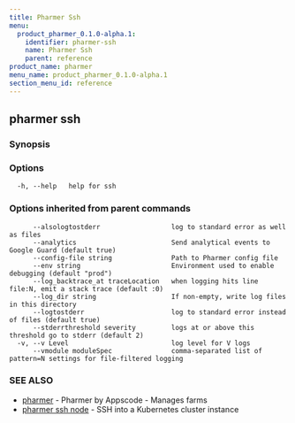 ```yaml
---
title: Pharmer Ssh
menu:
  product_pharmer_0.1.0-alpha.1:
    identifier: pharmer-ssh
    name: Pharmer Ssh
    parent: reference
product_name: pharmer
menu_name: product_pharmer_0.1.0-alpha.1
section_menu_id: reference
---
```

## pharmer ssh



### Synopsis



### Options

```
  -h, --help   help for ssh
```

### Options inherited from parent commands

```
      --alsologtostderr                  log to standard error as well as files
      --analytics                        Send analytical events to Google Guard (default true)
      --config-file string               Path to Pharmer config file
      --env string                       Environment used to enable debugging (default "prod")
      --log_backtrace_at traceLocation   when logging hits line file:N, emit a stack trace (default :0)
      --log_dir string                   If non-empty, write log files in this directory
      --logtostderr                      log to standard error instead of files (default true)
      --stderrthreshold severity         logs at or above this threshold go to stderr (default 2)
  -v, --v Level                          log level for V logs
      --vmodule moduleSpec               comma-separated list of pattern=N settings for file-filtered logging
```

### SEE ALSO

* [pharmer](/docs/reference/pharmer.md)	 - Pharmer by Appscode - Manages farms
* [pharmer ssh node](/docs/reference/pharmer_ssh_node.md)	 - SSH into a Kubernetes cluster instance

